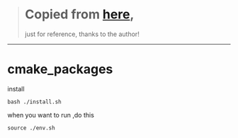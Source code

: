 > # Copied from [here](https://cmake.org/download/),
> just for reference,
> thanks to the author!
*******************
# cmake_packages
install
```
bash ./install.sh
```
when you want to run ,do this
```
source ./env.sh
```